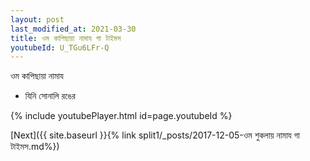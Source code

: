 ```yaml
---
layout: post
last_modified_at: 2021-03-30
title: ওম কাপিছায়া নামায গা টাইমস
youtubeId: U_TGu6LFr-Q
---
```

 
 
 ওম কাপিছায়া নামায  
 
 -  যিনি সোনালি রঙের 
 
  
 
  
 
 
 
 
 
 


{% include youtubePlayer.html id=page.youtubeId %}
 
[Next]({{ site.baseurl }}{% link  split1/_posts/2017-12-05-ওম শুকলায় নামায গা টাইমস.md%})
 
